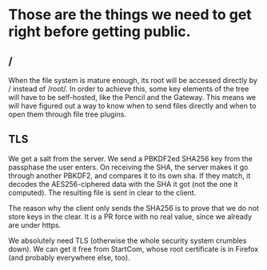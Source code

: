 # Those are the things we need to get right before getting public.


## /

When the file system is mature enough, its root will be accessed directly by /
instead of /root/.  In order to achieve this, some key elements of the tree will
have to be self-hosted, like the Pencil and the Gateway.  This means we will
have figured out a way to know when to send files directly and when to open them
through file tree plugins.


## TLS

We get a salt from the server.  We send a PBKDF2ed SHA256 key from the
passphase the user enters.  On receiving the SHA, the server makes it go
through another PBKDF2, and compares it to its own sha.  If they match, 
it decodes the AES256-ciphered data with the SHA it got (not the one it
computed).  The resulting file is sent in clear to the client.

The reason why the client only sends the SHA256 is to prove that we do not
store keys in the clear.  It is a PR force with no real value, since we
already are under https.

We absolutely need TLS (otherwise the whole security system crumbles down).
We can get it free from StartCom, whose root certificate is in Firefox (and
probably everywhere else, too).
